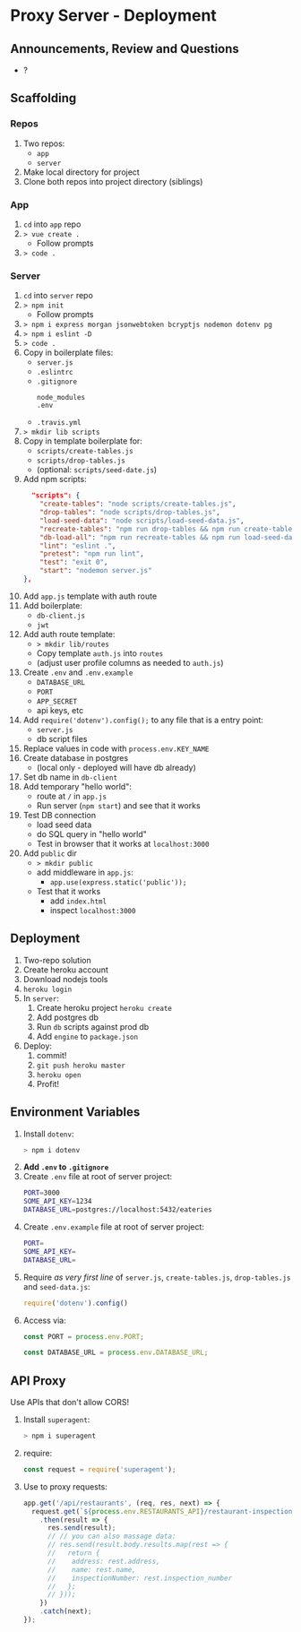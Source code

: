 Proxy Server - Deployment
===

## Announcements, Review and Questions

* ?

## Scaffolding

### Repos

1. Two repos:
    * `app`
    * `server`
1. Make local directory for project
1. Clone both repos into project directory (siblings)

### App

1. `cd` into `app` repo
1. `> vue create .`
    * Follow prompts
1. `> code .`


### Server

1. `cd` into `server` repo
1. `> npm init`
    * Follow prompts
1. `> npm i express morgan jsonwebtoken bcryptjs nodemon dotenv pg`
1. `> npm i eslint -D`
1. `> code .`
1. Copy in boilerplate files:
    * `server.js`
    * `.eslintrc`
    * `.gitignore`
        ```
        node_modules
        .env
        ```
    * `.travis.yml`
1. `> mkdir lib scripts`
1. Copy in template boilerplate for:
    * `scripts/create-tables.js`
    * `scripts/drop-tables.js`
    * (optional: `scripts/seed-date.js`)
1. Add npm scripts:
    ```json
      "scripts": {
        "create-tables": "node scripts/create-tables.js",
        "drop-tables": "node scripts/drop-tables.js",
        "load-seed-data": "node scripts/load-seed-data.js",
        "recreate-tables": "npm run drop-tables && npm run create-tables",
        "db-load-all": "npm run recreate-tables && npm run load-seed-data",
        "lint": "eslint .",
        "pretest": "npm run lint",
        "test": "exit 0",
        "start": "nodemon server.js"
    },
    ```
1. Add `app.js` template with auth route
1. Add boilerplate:
    * `db-client.js`
    * `jwt`
1. Add auth route template: 
    * `> mkdir lib/routes`
    * Copy template `auth.js` into `routes`
    * (adjust user profile columns as needed to `auth.js`)
1. Create `.env` and `.env.example`
    * `DATABASE_URL`
    * `PORT`
    * `APP_SECRET`
    * api keys, etc
1. Add `require('dotenv').config();` to any file that is a entry point:
    * `server.js`
    * db script files
1. Replace values in code with `process.env.KEY_NAME`
1. Create database in postgres
    * (local only - deployed will have db already)
1. Set db name in `db-client`
1. Add temporary "hello world":
    * route at `/` in `app.js`
    * Run server (`npm start`) and see that it works
1. Test DB connection
    * load seed data
    * do SQL query in "hello world"
    * Test in browser that it works at `localhost:3000`
1. Add `public` dir
    * `> mkdir public`
    * add middleware in `app.js`:
        * `app.use(express.static('public'));`
    * Test that it works
        * add `index.html`
        * inspect `localhost:3000`


## Deployment

1. Two-repo solution
1. Create heroku account
1. Download nodejs tools
1. `heroku login`
1. In `server`:
    1. Create heroku project `heroku create`
    1. Add postgres db
    1. Run `db` scripts against prod db
    1. Add `engine` to `package.json`
1. Deploy:
    1. commit!
    1. `git push heroku master`
    1. `heroku open`
    1. Profit!

## Environment Variables

1. Install `dotenv`:
    ```sh
    > npm i dotenv
    ```
1. **Add `.env` to `.gitignore`**
1. Create `.env` file at root of server project:
    ```sh
    PORT=3000
    SOME_API_KEY=1234
    DATABASE_URL=postgres://localhost:5432/eateries
    ```
1. Create `.env.example` file at root of server project:
    ```sh
    PORT=
    SOME_API_KEY=
    DATABASE_URL=
    ```
1. Require _as very first line_ of `server.js`, `create-tables.js`, `drop-tables.js` and `seed-data.js`:
    ```js
    require('dotenv').config()
    ```
1. Access via:
    ```js
    const PORT = process.env.PORT;
    ```
    ```js
    const DATABASE_URL = process.env.DATABASE_URL;
    ```

## API Proxy

Use APIs that don't allow CORS!

1. Install `superagent`:
    ```sh
    > npm i superagent
    ```
1. require:
    ```js
    const request = require('superagent');
    ```
1. Use to proxy requests:
    ```js
    app.get('/api/restaurants', (req, res, next) => {
      request.get(`${process.env.RESTAURANTS_API}/restaurant-inspections/`)
        .then(result => {
          res.send(result);
          // // you can also massage data:
          // res.send(result.body.results.map(rest => {
          //   return {
          //    address: rest.address,
          //    name: rest.name,
          //    inspectionNumber: rest.inspection_number
          //   };
          // }));
        })
        .catch(next);
    });
